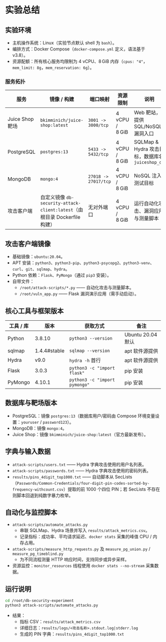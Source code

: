 # 实验总结

## 实验环境
- 主机操作系统：Linux（实验节点默认 shell 为 `bash`）。
- 编排方式：Docker Compose（`docker-compose.yml` 定义，语法基于 v3.8）。
- 资源配额：所有核心服务均限制为 4 vCPU、8 GiB 内存（`cpus: "4"`，`mem_limit: 8g`，`mem_reservation: 6g`）。

### 服务拓扑
| 服务 | 镜像 / 构建 | 端口映射 | 资源限制 | 说明 |
| --- | --- | --- | --- | --- |
| Juice Shop 靶场 | `bkimminich/juice-shop:latest` | `3001 -> 3000/tcp` | 4 vCPU / 8 GiB | Web 靶站，提供 SQL/NoSQL 漏洞入口 |
| PostgreSQL | `postgres:13` | `5433 -> 5432/tcp` | 4 vCPU / 8 GiB | SQLMap & Hydra 攻击目标，数据库名 `juiceshop_db` |
| MongoDB | `mongo:4` | `27018 -> 27017/tcp` | 4 vCPU / 8 GiB | NoSQL 注入测试目标 |
| 攻击客户端 | 自定义镜像 `db-security-attack-client:latest`（由根目录 Dockerfile 构建） | 无对外端口 | 4 vCPU / 8 GiB | 运行自动化攻击、漏洞应用与测量脚本 |

## 攻击客户端镜像
- 基础镜像：`ubuntu:20.04`。
- APT 安装：`python3`、`python3-pip`、`python3-psycopg2`、`python3-venv`、`curl`、`git`、`sqlmap`、`hydra`。
- Python 依赖：`Flask`、`PyMongo`（通过 `pip3` 安装）。
- 自带文件：
  - `/root/attack-scripts/*.py` —— 自动化攻击与测量脚本。
  - `/root/vuln_app.py` —— Flask 漏洞演示应用（需手动启动）。

## 核心工具与框架版本
| 工具 / 库 | 版本 | 获取方式 | 备注 |
| --- | --- | --- | --- |
| Python | 3.8.10 | `python3 --version` | Ubuntu 20.04 默认 |
| sqlmap | 1.4.4#stable | `sqlmap --version` | apt 软件源提供 |
| Hydra | v9.0 | `hydra -h` 首行 | apt 软件源提供 |
| Flask | 3.0.3 | `python3 -c "import flask"` | pip 安装 |
| PyMongo | 4.10.1 | `python3 -c "import pymongo"` | pip 安装 |

## 数据库与靶场版本
- PostgreSQL：镜像 `postgres:13`（数据库用户/密码由 Compose 环境变量设置：`youruser` / `password123`）。
- MongoDB：镜像 `mongo:4`。
- Juice Shop：镜像 `bkimminich/juice-shop:latest`（官方最新发布）。

## 字典与输入数据
- `attack-scripts/users.txt` —— Hydra 字典攻击使用的用户名列表。
- `attack-scripts/passwords.txt` —— Hydra 字典攻击使用的密码列表。
- `results/pins_4digit_top1000.txt` —— 自动脚本从 SecLists（`Passwords/Common-Credentials/four-digit-pin-codes-sorted-by-frequency-withcount.csv`）提取的前 1000 个四位 PIN；若 SecLists 不存在则脚本回退到纯数字暴力枚举。

## 自动化与监控脚本
- `attack-scripts/automate_attacks.py`
  - 串联 SQLMap、Hydra 场景并写入 `results/attack_metrics.csv`。
  - 记录指标：成功率、平均请求延迟、`docker stats` 采集的峰值 CPU / 内存占用。
- `attack-scripts/measure_http_requests.py` 及 `measure_pg_union.py` / `measure_pg_timeblind.py`
  - 为不同流程测量 HTTP 响应时间，支持同步或异步采样。
- 资源监控：`monitor_resources` 线程使用 `docker stats --no-stream` 采集数据。

## 运行说明
```bash
cd /root/db-security-experiment
python3 attack-scripts/automate_attacks.py
```
- 结果：
  - 指标 CSV：`results/attack_metrics.csv`
  - 详细日志：`results/logs/<攻击名称>.stdout.log|stderr.log`
  - 生成的 PIN 字典：`results/pins_4digit_top1000.txt`